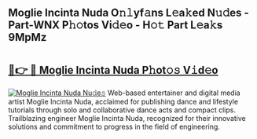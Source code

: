 ## Moglie Incinta Nuda O𝚗𝚕yf𝚊ns L𝚎a𝚔ed N𝚞𝚍es - Part-WNX P𝚑𝚘tos Vi𝚍𝚎o - H𝚘𝚝 Part L𝚎a𝚔s 9MpMz

# <h2><a href="http://kf48ln.oniu.top/?m=Moglie+Incinta+Nuda">🔗👉 🔴 Moglie Incinta Nuda P𝚑ot𝚘𝚜 V𝚒d𝚎o</a></h2>

[![Moglie Incinta Nuda Nu𝚍e𝚜](https://i.imgur.com/0qMVB7G.gif)](http://kf48ln.oniu.top/?m=Moglie+Incinta+Nuda)
Web-based entertainer and digital media artist Moglie Incinta Nuda, acclaimed for publishing dance and lifestyle tutorials through solo and collaborative dance acts and compact clips. Trailblazing engineer Moglie Incinta Nuda, recognized for their innovative solutions and commitment to progress in the field of engineering.  
